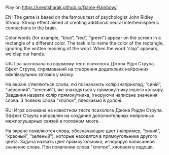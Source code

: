 Play on https://orestsharak.github.io/Game-Rainbow/ 

EN: The game is based on the famous test of psychologist John Ridley Stroop. Stroop effect aimed at creating additional neural interhemispheric connections in the brain.

Color words (for example, “blue”, “red”, “green”) appear on the screen in a rectangle of a different color.
The task is to name the color of the rectangle, ignoring the written meaning of the word.
When the word “clap” appears, we clap our hands.

UA: Гра заснована на відомому тесті психолога Джона Рідлі Струпа. Ефект Струпа, спрямований на створення додаткових нейронних міжпівкульних зв'язків у мозку.

На екрані з'являються слова, які позначають колір (наприклад, “синій”, “червоний”, “зелений”), які знаходяться у прямокутнику іншого кольору.
Завдання назвати колір прямокутника, ігноруючи написане значення слова.
З появою слова "хлопок", плескаємо в долоні.

RU: Игра основана на известном тесте психолога Джона Ридли Струпа. Эффект Струпа направлен на создание дополнительных нейронных межполушарных связей в головном мозге.

На экране появляются слова, обозначающие цвет (например, “синий”, “красный”, “зеленый”), которые находятся в прямоугольнике другого цвета.
Задача назвать цвет прямоугольника, игнорируя написанное значение слова.
При появлении слова "хлопок",  хлопаем в ладоши.

